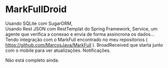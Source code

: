 # MarkFullDroid
Usando SQLite com SugarORM,<br> 
Usando Rest JSON com RestTemplat do Spring Framework,
Service, um agente que verifica a conexao e envia de forma assincrona os dados... 
Tendo integração com o MarkFull encontrado no meu repositorios ( https://github.com/MarcosJava/MarkFull ).
BroadReceived que starta junto com o mobile para ver atualizações. 
Notificações. 

Não está completo ainda.
